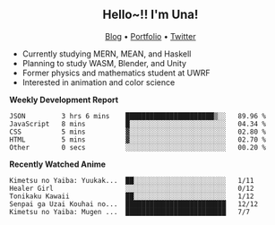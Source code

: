 <h2 align="center">
  Hello~!! I'm Una!
</h2>

<p align="center">
  <a href="https://anarchy.website/">Blog</a> &bull;
  <a href="https://una-ada.github.io/">Portfolio</a> &bull;
  <a href="https://twitter.com/xn__z7x">Twitter</a>
</p>

- Currently studying MERN, MEAN, and Haskell
- Planning to study WASM, Blender, and Unity
- Former physics and mathematics student at UWRF
- Interested in animation and color science

**Weekly Development Report**

<!--START_SECTION:waka-->

```text
JSON         3 hrs 6 mins    ██████████████████████▒░░   89.96 %
JavaScript   8 mins          █░░░░░░░░░░░░░░░░░░░░░░░░   04.34 %
CSS          5 mins          ▓░░░░░░░░░░░░░░░░░░░░░░░░   02.80 %
HTML         5 mins          ▓░░░░░░░░░░░░░░░░░░░░░░░░   02.70 %
Other        0 secs          ░░░░░░░░░░░░░░░░░░░░░░░░░   00.20 %
```

<!--END_SECTION:waka-->

**Recently Watched Anime**

<!-- RECENT-ANIME:START -->

    Kimetsu no Yaiba: Yuukak...  ██░░░░░░░░░░░░░░░░░░░░░░░   1/11
    Healer Girl                  ░░░░░░░░░░░░░░░░░░░░░░░░░   0/12
    Tonikaku Kawaii              ██░░░░░░░░░░░░░░░░░░░░░░░   1/12
    Senpai ga Uzai Kouhai no...  █████████████████████████   12/12
    Kimetsu no Yaiba: Mugen ...  █████████████████████████   7/7
<!-- RECENT-ANIME:END -->
